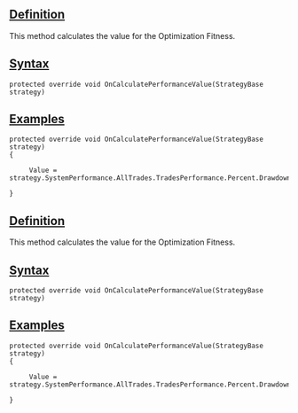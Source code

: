 ## [Definition](https://developer.ninjatrader.com/docs/desktop/oncalculateperformancevalue\#definition)

This method calculates the value for the Optimization Fitness.

## [Syntax](https://developer.ninjatrader.com/docs/desktop/oncalculateperformancevalue\#syntax)

`protected override void OnCalculatePerformanceValue(StrategyBase strategy)`

## [Examples](https://developer.ninjatrader.com/docs/desktop/oncalculateperformancevalue\#examples)

```jsx-150469391 csharp
protected override void OnCalculatePerformanceValue(StrategyBase strategy)
{

     Value = strategy.SystemPerformance.AllTrades.TradesPerformance.Percent.Drawdown;

}
```

## [Definition](https://developer.ninjatrader.com/docs/desktop/oncalculateperformancevalue\#definition)

This method calculates the value for the Optimization Fitness.

## [Syntax](https://developer.ninjatrader.com/docs/desktop/oncalculateperformancevalue\#syntax)

`protected override void OnCalculatePerformanceValue(StrategyBase strategy)`

## [Examples](https://developer.ninjatrader.com/docs/desktop/oncalculateperformancevalue\#examples)

```jsx-150469391 csharp
protected override void OnCalculatePerformanceValue(StrategyBase strategy)
{

     Value = strategy.SystemPerformance.AllTrades.TradesPerformance.Percent.Drawdown;

}
```